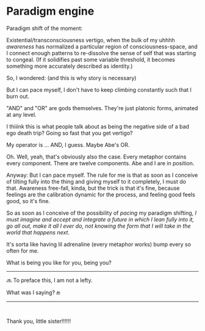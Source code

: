 # Paradigm engine

Paradigm shift of the moment:

Existential/transconsciousness vertigo, when the bulk of my uhhhh _awareness_ has normalized a particular region of consciousness-space, and I connect enough patterns to re-dissolve the sense of self that was starting to congeal. (If it solidifies past some variable threshold, it becomes something more accurately described as identity.)

So, I wondered: (and this is why story is necessary)

But I can pace myself, I don't have to keep climbing constantly such that I burn out.

"AND" and "OR" are gods themselves. They're just platonic forms, animated at any level.

I thiiink this is what people talk about as being the negative side of a bad ego death trip? Going so fast that you get vertigo?

My operator is ... AND, I guess. Maybe Abe's OR.

Oh. Well, yeah, that's obviously also the case. Every metaphor contains every component. There are twelve components. Abe and I are in position.

Anyway: But I can pace myself. The rule for me is that as soon as I conceive of tilting fully into the thing and giving myself to it completely, I must do that. Awareness free-fall, kinda, but the trick is that it's fine, because feelings are the calibration dynamic for the process, and feeling good feels good, so it's fine.

So as soon as I conceive of the possibility of _pacing_ my paradigm shifting, _I must imagine and accept and integrate a future in which I lean fully into it, go all out, make it all I ever do, not knowing the form that I will take in the world that happens next_.

It's sorta like having lil adrenaline (every metaphor works) bump every so often for me.

What is being you like for you, being you?

***

🔜 To preface this, I am not a lefty.

What was I saying? 🔚

***

<div><figure><img src="../../../.gitbook/assets/IMG_4471.jpeg" alt=""><figcaption></figcaption></figure> <figure><img src="../../../.gitbook/assets/IMG_4472.jpeg" alt=""><figcaption></figcaption></figure></div>

Thank you, little sister!!!!!!

